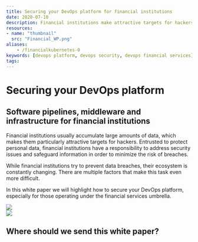 ```yaml
---
title: Securing your DevOps platform for financial institutions
date: 2020-07-10
description: Financial institutions make attractive targets for hackers. Industry standards like SOC 2 are essential for securing your DevOps platforms.
resources:
- name: "thumbnail"
  src: "Financial_WP.png"
aliases:
    - /financialkubernetes-0
keywords: [devops platform, devops security, devops financial services]
tags:
---
```



<div class="landing-page">
    <!-- hero -->
    <div class="hero jumbotron reading-landing jumbotron-fluid">
        <div class="container-fluid">
            <div class="row">
                <div class="col-xl-6 offset-xl-2 col-lg-10 offset-lg-1 col-md-12">
                    <h1 class="display-4">Securing your DevOps platform</h1>
                </div>
            </div>
        </div>
    </div>
    <div class="main-content">
        <div class="row">
            <div class="col-xl-4 offset-xl-2 without-bottom-line">
                <div class="workshop-prerequisites">
                    <h2>Software pipelines, middleware and infrastructure for <b>financial institutions</b></h2>                    <p>Financial institutions usually accumulate large amounts of data, which makes them particularly attractive targets for hackers. Entrusted to protect personal data, financial
                    institutions have a responsibility to address security issues and safeguard information in order to minimize the risk of breaches. </p>
                    <p>While financial institutions try to prevent data breaches, their ecosystem is constantly changing. There are multiple factors that make this task even more difficult.</p>
                    <p>In this white paper we will highlight how to secure your DevOps platform, especially for those operating under the financial services umbrella.</p>
                </div>
            </div>
                <div class="col-xl-4 offset-xl-0 white-paper-image">
                <img src="/images/white-papers/devops-platform-financial.png">
            </div>
        </div>
            </div>
        </div>
    </div>
    <!-- contact us -->
    <div class="contact-us-card">
        <div class="row">
            <div class="col-xl-8 offset-xl-2 col-lg-10 offset-lg-1 col-md-12 col-sm-12 col-xs-12">
                <img src="/images/single-line-arrows.png">
            </div>
            <div
                class="col-xl-3 offset-xl-3 col-lg-3 offset-lg-1 col-md-10 offset-md-1 col-sm-10 offset-sm-1 col-xs-12">
                <h2>Where should we send this white paper?</h2>
            </div>
            <div
                class="col-xl-5 offset-xl-0 col-lg-6 offset-lg-1 col-md-8 offset-md-2 col-sm-10 offset-sm-1 col-xs-12 general-contact-form">
                <!--[if lte IE 8]>
<script charset="utf-8" type="text/javascript" src="//js.hsforms.net/forms/v2-legacy.js"></script>
<![endif]-->
<script charset="utf-8" type="text/javascript" src="//js.hsforms.net/forms/v2.js"></script>
<script>
  hbspt.forms.create({
	portalId: "732832",
	formId: "0b94d10e-60bc-4ab9-909a-1767ed583a9b"
});
</script>
            </div>
        </div>
    </div>
</div>